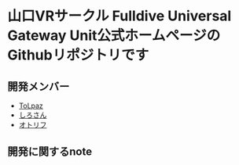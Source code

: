 # 山口VRサークル Fulldive Universal Gateway Unit公式ホームページのGithubリポジトリです

## 開発メンバー
- [ToLpaz](https://x.com/T_yao_K)
- [しろさん](https://x.com/ksr03_dev)
- [オトリフ](https://x.com/Otoriff_VR)

## 開発に関するnote

